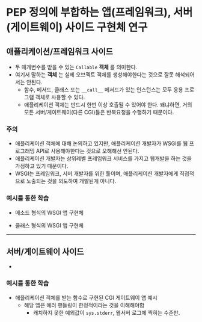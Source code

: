 # PEP 정의에 부합하는 앱(프레임워크), 서버(게이트웨이) 사이드 구현체 연구

## 애플리케이션/프레임워크 사이드

+ 두 매개변수를 받을 수 있는 `Callable` __객체__ 를 의미한다.
+ 여기서 말하는 __객체__ 는 실제 오브젝트 객체를 생성해야한다는 것으로 잘못 해석되어서는 안된다.
  + 함수, 메서드, 클래스 또는 `__call__` 메서드가 있는 인스턴스는 모두 응용 프로그램 객체로 사용할 수 있다.
  + 애플리케이션 객체는 반드시 한번 이상 호출될 수 있어야 한다.
    왜냐하면, 거의모든 서버/게이트웨이(다른 CGI)들은 반복요청을 수행하기 때문이다.

### 주의
+ 애플리케이션 객체에 대해 논의하고 있지만, 애플리케이션 개발자가 WSGI를 웹 프로그래밍 API로 사용해야한다는 것으로 오해해선 안된다.
+ 애플리케이션 개발자는 상위레벨 프레임워크 서비스를 가지고 웹개발을 하는 것을 가정하고 있기 때문이다.
+ WSGI는 프레임워크, 서버 개발자를 위한 툴이며, 애플리케이션 개발자에게 직접적으로 노출되는 것을 의도하여 개발된게 아니다.

### 예시를 통한 학습

+ 메소드 형식의 WSGI 앱 구현체

+ 클래스 형식의 WSGI 앱 구현체

---

## 서버/게이트웨이 사이드

+ 

### 예시를 통한 학습

+ 애플리케이션 객체를 받는 함수로 구현된 CGI 게이트웨이 앱 예시
  + 해당 앱은 에러 핸들링이 한정적이라는 것을 이해해야함
    + 캐치하지 못한 예외값이 `sys.stderr`, 웹서버 로그에 찍히는 수준만.
